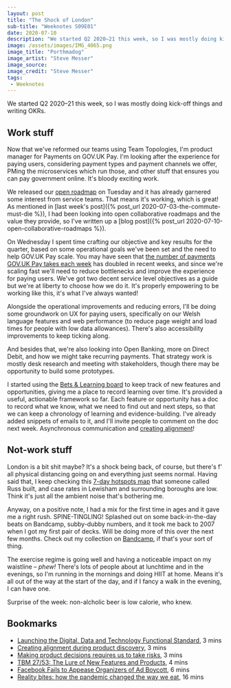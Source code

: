 ```yaml
---
layout: post
title: "The Shock of London"
sub-title: "Weeknotes S09E01"
date: 2020-07-10
description: "We started Q2 2020–21 this week, so I was mostly doing kick-off things and writing OKRs. "
image: /assets/images/IMG_4065.png
image_title: "Porthmadog"
image_artist: "Steve Messer"
image_source: 
image_credit: "Steve Messer"
tags:
 - Weeknotes
---
```


We started Q2 2020–21 this week, so I was mostly doing kick-off things and writing OKRs. 

## Work stuff

Now that we've reformed our teams using Team Topologies, I'm product manager for Payments on GOV.UK Pay. I'm looking after the experience for paying users, considering payment types and payment channels we offer, PMing the microservices which run those, and other stuff that ensures you can pay government online. It's bloody exciting work. 

We released our [open roadmap](https://www.payments.service.gov.uk/roadmap/) on Tuesday and it has already garnered some interest from service teams. That means it's working, which is great! As mentioned in [last week's post]({% post_url 2020-07-03-the-commute-must-die %}), I had been looking into open collaborative roadmaps and the value they provide, so I've written up a [blog post]({% post_url 2020-07-10-open-collaborative-roadmaps %}).

On Wednesday I spent time crafting our objective and key results for the quarter, based on some operational goals we've been set and the need to help GOV.UK Pay scale. You may have seen that [the number of payments GOV.UK Pay takes each week](https://www.gov.uk/performance/govuk-pay/number-of-payments/number-of-payments-number-weekly) has doubled in recent weeks, and since we're scaling fast we'll need to reduce bottlenecks and improve the experience for paying users. We've got two decent service level objectives as a guide but we're at liberty to choose how we do it. It's properly empowering to be working like this, it's what I've always wanted!

Alongside the operational improvements and reducing errors, I'll be doing some groundwork on UX for paying users, specifically on our Welsh language features and web performance (to reduce page weight and load times for people with low data allowances). There's also accessibility improvements to keep ticking along.

And besides that, we're also looking into Open Banking, more on Direct Debit, and how we might take recurring payments. That strategy work is mostly desk research and meeting with stakeholders, though there may be opportunity to build some prototypes.

I started using the [Bets & Learning board](https://trello.com/b/18auwW8U) to keep track of new features and opportunities, giving me a place to record learning over time. It's provided a useful, actionable framework so far. Each feature or opportunity has a doc to record what we know, what we need to find out and next steps, so that we can keep a chronology of learning and evidence-building. I've already added snippets of emails to it, and I'll invite people to comment on the doc next week. Asynchronous communication and [creating alignment]((https://tobiogunsina.com/creating-alignment-during-product-discovery/))!

## Not-work stuff

London is a bit shit maybe? It's a shock being back, of course, but there's f' all physical distancing going on and everything just seems normal. Having said that, I keep checking this [7-day hotspots map](https://russss.github.io/covidtracker/map.html) that someone called Russ built, and case rates in Lewisham and surrounding boroughs are low. Think it's just all the ambient noise that's bothering me.

Anyway, on a positive note, I had a mix for the first time in ages and it gave me a right rush. SPINE-TINGLING! Splashed out on some back-in-the-day beats on Bandcamp, subby-dubby numbers, and it took me back to 2007 when I got my first pair of decks. Will be doing more of this over the next few months. Check out my collection on [Bandcamp](https://bandcamp.com/andmoretbc), if that's your sort of thing.

The exercise regime is going well and having a noticeable impact on my waistline – _phew!_ There's lots of people about at lunchtime and in the evenings, so I'm running in the mornings and doing HIIT at home. Means it's all out of the way at the start of the day, and if I fancy a walk in the evening, I can have one.

Surprise of the week: non-alcholic beer is low calorie, who knew.

## Bookmarks

- [Launching the Digital, Data and Technology Functional Standard](https://gds.blog.gov.uk/2020/07/02/launching-the-digital-data-and-technology-functional-standard/), 3 mins
- [Creating alignment during product discovery](https://tobiogunsina.com/creating-alignment-during-product-discovery/), 3 mins
- [Making product decisions requires us to take risks](https://digitalblog.coop.co.uk/2018/01/11/making-product-decisions-requires-us-to-take-risks/), 3 mins
- [TBM 27/53: The Lure of New Features and Products](https://cutlefish.substack.com/p/tbm-2753-the-lure-of-new-features), 4 mins
- [Facebook Fails to Appease Organizers of Ad Boycott](https://www.nytimes.com/2020/07/07/technology/facebook-ad-boycott-civil-rights.html), 6 mins
- [Reality bites: how the pandemic changed the way we eat](https://www.theguardian.com/environment/2020/jul/04/reality-bites-how-the-pandemic-changed-the-way-we-eat), 16 mins